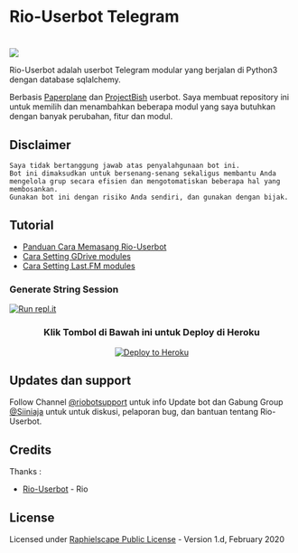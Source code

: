 # Rio-Userbot Telegram

# <p align="center">
  <img src="https://telegra.ph/file/68ccbcf462e754a56c618.jpg">
</p>

Rio-Userbot adalah userbot Telegram modular yang berjalan di Python3 dengan database sqlalchemy.

Berbasis [Paperplane](https://github.com/RaphielGang/Telegram-UserBot) dan [ProjectBish](https://github.com/adekmaulana/ProjectBish) userbot.
Saya membuat repository ini untuk memilih dan menambahkan beberapa modul yang saya butuhkan dengan banyak perubahan, fitur dan modul.

## Disclaimer

```
Saya tidak bertanggung jawab atas penyalahgunaan bot ini.
Bot ini dimaksudkan untuk bersenang-senang sekaligus membantu Anda
mengelola grup secara efisien dan mengotomatiskan beberapa hal yang membosankan.
Gunakan bot ini dengan risiko Anda sendiri, dan gunakan dengan bijak.
```

## Tutorial

- [Panduan Cara Memasang Rio-Userbot](https://t.me/siiniaja)
- [Cara Setting GDrive modules](https://telegra.ph/How-To-Setup-Google-Drive-04-03)
- [Cara Setting Last.FM modules](https://telegra.ph/How-to-set-up-LastFM-module-for-Paperplane-userbot-11-02)

### Generate String Session
[![Run repl.it](https://img.shields.io/badge/run-string__session.py-blue?style=for-the-badge&logo=repl.it)](https://repl.it/@Riio00/stringenSession?lite=1&outputonly=1)

<h3 align="center">Klik Tombol di Bawah ini untuk Deploy di Heroku</h3>
<p align="center"><a href="https://dashboard.heroku.com/new?template=https://github.com/RioProjectX/UserBot"><img src="https://www.herokucdn.com/deploy/button.png" alt="Deploy to Heroku" target="_blank"/></a></p>

## Updates dan support

Follow Channel [@riobotsupport](https://t.me/riobotsupport) untuk info Update bot dan Gabung Group [@Siiniaja](https://t.me/siiniaja) untuk untuk diskusi, pelaporan bug, dan bantuan tentang Rio-Userbot.

## Credits
Thanks :
*   [Rio-Userbot](https://github.com/RioProjectX/Rio-Userbot) -  Rio

## License
Licensed under [Raphielscape Public License](https://github.com/RioProjectX/Rio-Userbot/blob/Rio-Userbot/LICENSE) - Version 1.d, February 2020
